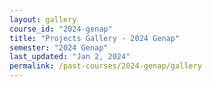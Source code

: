 ```yaml
---
layout: gallery
course_id: "2024-genap"
title: "Projects Gallery - 2024 Genap"
semester: "2024 Genap"
last_updated: "Jan 2, 2024"
permalink: /past-courses/2024-genap/gallery
--- 
```

